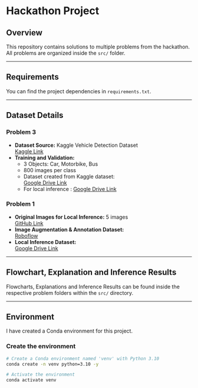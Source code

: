 # Hackathon Project

## Overview
This repository contains solutions to multiple problems from the hackathon.  
All problems are organized inside the `src/` folder.

---

## Requirements
You can find the project dependencies in `requirements.txt`.

---

## Dataset Details

### Problem 3
- **Dataset Source:** Kaggle Vehicle Detection Dataset  
  [Kaggle Link](https://www.kaggle.com/datasets/pratikbarua/vehicle-detection-dataset)  
- **Training and Validation:**  
  - 3 Objects: Car, Motorbike, Bus  
  - 800 images per class  
  - Dataset created from Kaggle dataset:  
    [Google Drive Link](https://drive.google.com/drive/folders/1scwgh-0T87eDFlYCrMznLEMq5d9yYPS5?usp=drive_link)
  - For local inference :
    [Google Drive Link](https://drive.google.com/drive/folders/1TaS8eDgktf3U43fBXRzQYlp2M0j0dp85?usp=drive_link)


### Problem 1
- **Original Images for Local Inference:** 5 images   
  [GitHub Link](https://github.com/dhvani-cv/Hackathon-2025)  
- **Image Augmentation & Annotation Dataset:**  
  [Roboflow](https://app.roboflow.com/robbery-dataset/dataset-staef/browse?queryText=&pageSize=50&startingIndex=0&browseQuery=true)  
- **Local Inference Dataset:**  
  [Google Drive Link](https://drive.google.com/drive/folders/1AO-lY9GkxQn4HcKcfRClu5jSZrbY_Z3u?usp=drive_link)

---

## Flowchart, Explanation and Inference Results
Flowcharts, Explanations and Inference Results can be found inside the respective problem folders within the `src/` directory.

---

## Environment
I have created a Conda environment for this project.

### Create the environment
```bash
# Create a Conda environment named 'venv' with Python 3.10
conda create -n venv python=3.10 -y

# Activate the environment
conda activate venv
